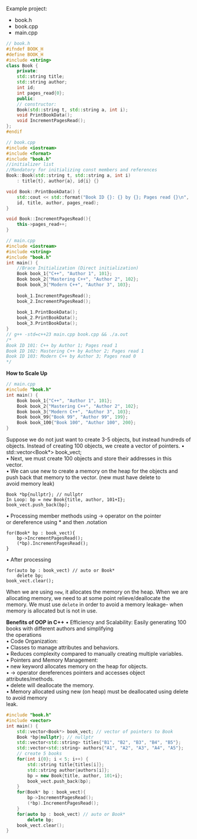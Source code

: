 Example project:
- book.h
- book.cpp
- main.cpp

```c++
// book.h  
#ifndef BOOK_H  
#define BOOK_H  
#include <string>  
class Book {  
	private:  
	std::string title;  
	std::string author;  
	int id;  
	int pages_read{0};  
	public:  
	// constructor:  
	Book(std::string t, std::string a, int i);  
	void PrintBookData();  
	void IncrementPagesRead();  
};  
#endif
```

```c++
// book.cpp  
#include <iostream>  
#include <format>  
#include "book.h"  
//initializer list  
//Mandatory for initializing const members and references  
Book::Book(std::string t, std::string a, int i)  
	: title{t}, author{a}, id{i} {}  

void Book::PrintBookData() {  
	std::cout << std::format("Book ID {}: {} by {}; Pages read {}\n",  
	id, title, author, pages_read);  
}  

void Book::IncrementPagesRead(){  
	this->pages_read++;  
}
```

```c++
// main.cpp
#include <iostream>
#include <string>
#include "book.h"
int main() {
	//Brace Initialization (Direct initialization)
	Book book_1{"C++", "Author 1", 101};
	Book book_2{"Mastering C++", "Author 2", 102};
	Book book_3{"Modern C++", "Author 3", 103};
	
	book_1.IncrementPagesRead();
	book_2.IncrementPagesRead();
	
	book_1.PrintBookData();
	book_2.PrintBookData();
	book_3.PrintBookData();
}
// g++ -std=c++23 main.cpp book.cpp && ./a.out
/*  
Book ID 101: C++ by Author 1; Pages read 1  
Book ID 102: Mastering C++ by Author 2; Pages read 1  
Book ID 103: Modern C++ by Author 3; Pages read 0  
*/
```

**How to Scale Up**
```c++
// main.cpp
#include "book.h"
int main() {
	Book book_1{"C++", "Author 1", 101};
	Book book_2{"Mastering C++", "Author 2", 102};
	Book book_3{"Modern C++", "Author 3", 103};
	Book book_99{"Book 99", "Author 99", 199};
	Book book_100{"Book 100", "Author 100", 200};
}
```
Suppose we do not just want to create 3-5 objects, but instead hundreds of objects. 
Instead of creating 100 objects, we create a vector of pointers. 
	• std::vector<Book*> book_vect;  
	• Next, we must create 100 objects and store their addresses in this  
	vector.  
	• We can use new to create a memory on the heap for the objects and  
	push back that memory to the vector. (new must have delete to  
	avoid memory leak)
```
Book *bp{nullptr}; // nullptr  
In Loop: bp = new Book{title, author, 101+I};  
book_vect.push_back(bp);
```
• Processing member methods using -> operator on the pointer  
or dereference using * and then .notation  
```
for(Book* bp : book_vect){  
	bp->IncrementPagesRead();  
	(*bp).IncrementPagesRead();  
}  
```
• After processing  
```
for(auto bp : book_vect) // auto or Book*  
	delete bp;  
book_vect.clear();
```
When we are using `new`, it allocates the memory on the heap. When we are allocating memory, we need to at some point relieve/deallocate the memory. We must use `delete` in order to avoid a memory leakage- when memory is allocated but is not in use. 

**Benefits of OOP in C++**
• Efficiency and Scalability: Easily generating 100 books with different authors and simplifying  
the operations  
• Code Organization:  
	• Classes to manage attributes and behaviors.  
	• Reduces complexity compared to manually creating multiple variables.  
• Pointers and Memory Management:  
	• new keyword allocates memory on the heap for objects.  
	• -> operator dereferences pointers and accesses object attributes/methods.  
	• delete will deallocate the memory.  
• Memory allocated using new (on heap) must be deallocated using delete to avoid memory  
leak.

```c++
#include "book.h"  
#include <vector>  
int main() {  
	std::vector<Book*> book_vect; // vector of pointers to Book  
	Book *bp{nullptr}; // nullptr  
	std::vector<std::string> titles{"B1", "B2", "B3", "B4", "B5"};  
	std::vector<std::string> authors{"A1", "A2", "A3", "A4", "A5"};  
	// create 5 books  
	for(int i{0}; i < 5; i++) {  
		std::string title{titles[i]};  
		std::string author{authors[i]};  
		bp = new Book{title, author, 101+i};  
		book_vect.push_back(bp);  
	}  
	for(Book* bp : book_vect){  
		bp->IncrementPagesRead();  
		(*bp).IncrementPagesRead();  
	}  
	for(auto bp : book_vect) // auto or Book*  
		delete bp;  
	book_vect.clear();  
}
```